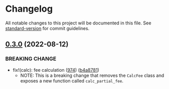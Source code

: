 # Changelog

All notable changes to this project will be documented in this file. See [standard-version](https://github.com/conventional-changelog/standard-version) for commit guidelines.

## [0.3.0](https://github.com/paritytech/substrate-api-sidecar/tree/master/calc/) (2022-08-12)

### BREAKING CHANGE

- fix!(calc): fee calculation ([974](https://github.com/paritytech/substrate-api-sidecar/pull/974)) ([b4a8781](https://github.com/paritytech/substrate-api-sidecar/commit/b4a8781982b97ee6593290a5b137467bd0c93e22))
    - NOTE: This is a breaking change that removes the `CalcFee` class and exposes a new function called `calc_partial_fee`.
